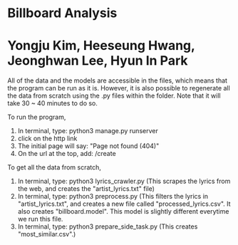 # Billboard Analysis
# Yongju Kim, Heeseung Hwang, Jeonghwan Lee, Hyun In Park

All of the data and the models are accessible in the files,
which means that the program can be run as it is.
However, it is also possible to regenerate all the data from
scratch using the .py files within the folder. Note that it
will take 30 ~ 40 minutes to do so.

To run the program, 
1. In terminal, type:
    python3 manage.py runserver
2. click on the http link
3. The initial page will say:
    "Page not found (404)"
4. On the url at the top, add:
    /create

To get all the data from scratch,
1. In terminal, type:
    python3 lyrics_crawler.py
    (This scrapes the lyrics from the web,
    and creates the "artist_lyrics.txt" file)
2. In terminal, type:
    python3 preprocess.py
    (This filters the lyrics in "artist_lyrics.txt",
    and creates a new file called "processed_lyrics.csv".
    It also creates "billboard.model". This model is
    slightly different everytime we run this file.
3. In terminal, type:
    python3 prepare_side_task.py
    (This creates "most_similar.csv".)
